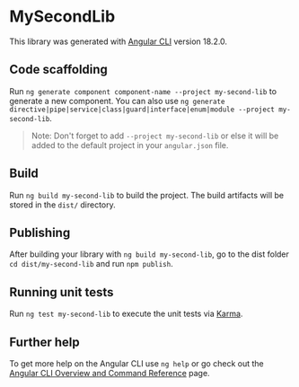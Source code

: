 # MySecondLib

This library was generated with [Angular CLI](https://github.com/angular/angular-cli) version 18.2.0.

## Code scaffolding

Run `ng generate component component-name --project my-second-lib` to generate a new component. You can also use `ng generate directive|pipe|service|class|guard|interface|enum|module --project my-second-lib`.
> Note: Don't forget to add `--project my-second-lib` or else it will be added to the default project in your `angular.json` file. 

## Build

Run `ng build my-second-lib` to build the project. The build artifacts will be stored in the `dist/` directory.

## Publishing

After building your library with `ng build my-second-lib`, go to the dist folder `cd dist/my-second-lib` and run `npm publish`.

## Running unit tests

Run `ng test my-second-lib` to execute the unit tests via [Karma](https://karma-runner.github.io).

## Further help

To get more help on the Angular CLI use `ng help` or go check out the [Angular CLI Overview and Command Reference](https://angular.dev/tools/cli) page.
